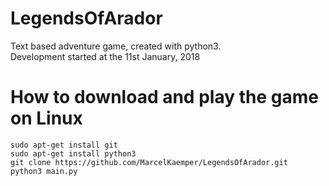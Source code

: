 # LegendsOfArador   
Text based adventure game, created with python3.   
Development started at the 11st January, 2018  

# How to download and play the game on Linux
```
sudo apt-get install git  
sudo apt-get install python3  
git clone https://github.com/MarcelKaemper/LegendsOfArador.git  
python3 main.py  
```
